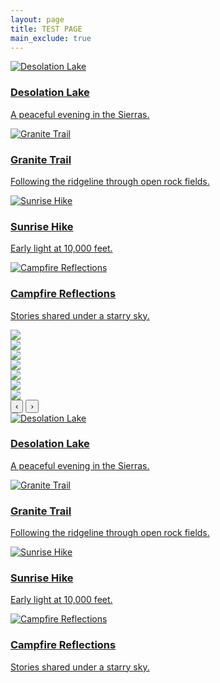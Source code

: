 ```yaml
---
layout: page
title: TEST PAGE 
main_exclude: true
---
```


<div class="photo-grid">
  <a href="/blog/post1" class="photo-tile">
    <img src="/assets/images/pic04.jpg" alt="Desolation Lake">
    <h3>Desolation Lake</h3>
    <p>A peaceful evening in the Sierras.</p>
  </a>
  
  <a href="/blog/post2" class="photo-tile">
    <img src="/assets/images/pic01.jpg" alt="Granite Trail">
    <h3>Granite Trail</h3>
    <p>Following the ridgeline through open rock fields.</p>
  </a>

  <a href="/blog/post3" class="photo-tile">
    <img src="/assets/images/pic02.jpg" alt="Sunrise Hike">
    <h3>Sunrise Hike</h3>
    <p>Early light at 10,000 feet.</p>
  </a>

  <a href="/blog/post4" class="photo-tile">
    <img src="/assets/images/pic03.jpg" alt="Campfire Reflections">
    <h3>Campfire Reflections</h3>
    <p>Stories shared under a starry sky.</p>
  </a>
</div>


<div class="photo-carousel" id="carousel1">
      <div class="carousel-track">
        <div class="photo-slide">
          <img src="/assets/images/2025-backpacking/2025-05-Yosemite-LYV/LYV-5.jpg">
        </div>
        <div class="photo-slide">
          <img src="/assets/images/2025-backpacking/2025-05-Yosemite-LYV/LYV-3.jpg">
        </div>
        <div class="photo-slide">
          <img src="/assets/images/2025-backpacking/2025-05-Yosemite-LYV/LYV-2.jpg">
        </div>
        <div class="photo-slide">
          <img src="/assets/images/2025-backpacking/2025-05-Yosemite-LYV/LYV-4.jpeg">
        </div>
        <div class="photo-slide">
          <img src="/assets/images/2025-backpacking/2025-05-Yosemite-LYV/LYV-1.jpg">
        </div>
        <div class="photo-slide">
          <img src="/assets/images/2025-backpacking/2025-05-Yosemite-LYV/LYV-6.jpg">
        </div>
        <div class="photo-slide">
          <img src="/assets/images/2025-backpacking/2025-05-Yosemite-LYV/LYV-7.jpg">
        </div>
      </div>
        <button class="carousel-button left" onclick="moveSlide(-1, this)">‹</button>
        <button class="carousel-button right" onclick="moveSlide(1, this)">›</button>
    </div>



<div class="photo-grid">
  <a href="/blog/post1" class="photo-tile">
    <img src="/assets/images/pic04.jpg" alt="Desolation Lake">
    <h3>Desolation Lake</h3>
    <p>A peaceful evening in the Sierras.</p>
  </a>
  
  <a href="/blog/post2" class="photo-tile">
    <img src="/assets/images/pic01.jpg" alt="Granite Trail">
    <h3>Granite Trail</h3>
    <p>Following the ridgeline through open rock fields.</p>
  </a>

  <a href="/blog/post3" class="photo-tile">
    <img src="/assets/images/pic02.jpg" alt="Sunrise Hike">
    <h3>Sunrise Hike</h3>
    <p>Early light at 10,000 feet.</p>
  </a>

  <a href="/blog/post4" class="photo-tile">
    <img src="/assets/images/pic03.jpg" alt="Campfire Reflections">
    <h3>Campfire Reflections</h3>
    <p>Stories shared under a starry sky.</p>
  </a>
</div>
